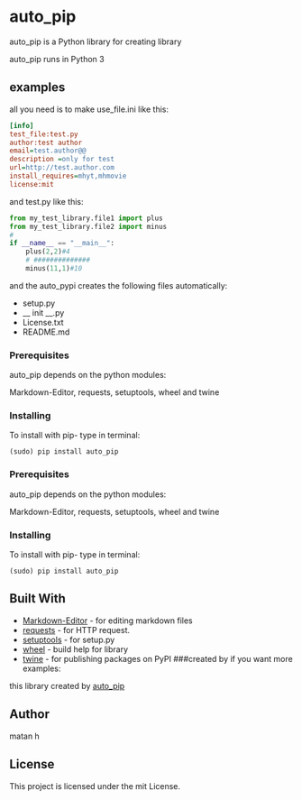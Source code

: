 # auto_pip


auto_pip is a Python library for creating library

auto_pip runs in Python 3
## examples
all you need is to make
use_file.ini like this:
```ini
[info]
test_file:test.py
author:test author
email=test.author@@
description =only for test
url=http://test.author.com
install_requires=mhyt,mhmovie
license:mit
```
and test.py like this:
```python
from my_test_library.file1 import plus
from my_test_library.file2 import minus
#
if __name__ == "__main__":
    plus(2,2)#4
    # ##############
    minus(11,1)#10
```

and the auto_pypi creates the following files automatically:
* setup.py
* __ init __.py
* License.txt 
* README.md


### Prerequisites
auto_pip depends on the python modules:

Markdown-Editor,
requests,
setuptools,
wheel
and twine

### Installing
To install with pip-
type in terminal:
```
(sudo) pip install auto_pip
```

### Prerequisites
auto_pip depends on the python modules:

Markdown-Editor,
requests,
setuptools,
wheel
and twine

### Installing
To install with pip-
type in terminal:
```
(sudo) pip install auto_pip
```

## Built With
* [Markdown-Editor](https://github.com/ncornette/Python-Markdown-Editor.git) - for editing markdown files
* [requests](https://requests.readthedocs.io) - for HTTP request.
* [setuptools](https://github.com/pypa/setuptools) - for setup.py
* [wheel](https://github.com/pypa/wheel) - build help for library
* [twine](https://twine.readthedocs.io/) - for publishing packages on PyPI
###created by
if you want more examples:

this library created by [auto_pip](https://github.com/matan-h/auto_pip)
## Author
matan h
## License
This project is licensed under the mit License.

